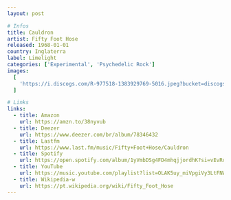 ```yaml
---
layout: post

# Infos
title: Cauldron
artist: Fifty Foot Hose
released: 1968-01-01
country: Inglaterra
label: Limelight
categories: ['Experimental', 'Psychedelic Rock']
images:
  [
    'https://i.discogs.com/R-977518-1383929769-5016.jpeg?bucket=discogs-images&expiry=1615251634630.6108&fit=contain&format=auto&height=600&quality=90&width=595&signature=%2BOMFCme4zcI%2BAqXvymQ64hvzjYlu52yrYS3IpUT6hTw%3D',
  ]

# Links
links:
  - title: Amazon
    url: https://amzn.to/38nyvub
  - title: Deezer
    url: https://www.deezer.com/br/album/78346432
  - title: Lastfm
    url: https://www.last.fm/music/Fifty+Foot+Hose/Cauldron
  - title: Spotify
    url: https://open.spotify.com/album/1yVmbDSg4FD4mhqjjordhK?si=vEvRuVn3QuCw-rTUFB-7tA
  - title: YouTube
    url: https://music.youtube.com/playlist?list=OLAK5uy_miVpgiVy3LtFNWnq1hyi3oh3EVo-zZciE
  - title: Wikipedia-w
    url: https://pt.wikipedia.org/wiki/Fifty_Foot_Hose
---
```

